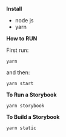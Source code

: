 **Install**

* node js
* yarn

**How to RUN**

First run:

``yarn``

and then:

``yarn start``


**To Run a Storybook**

`yarn storybook`

**To Build a Storybook**

`yarn static`

